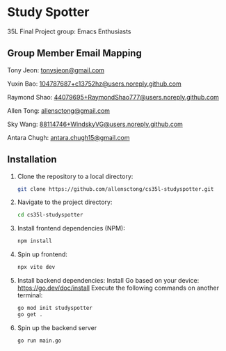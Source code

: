 # Study Spotter

35L Final Project group: Emacs Enthusiasts

## Group Member Email Mapping

Tony Jeon: tonysjeon@gmail.com

Yuxin Bao: 104787687+c13752hz@users.noreply.github.com

Raymond Shao: 44079695+RaymondShao777@users.noreply.github.com

Allen Tong: allensctong@gmail.com

Sky Wang: 88114746+WindskyVG@users.noreply.github.com

Antara Chugh: antara.chugh15@gmail.com

## Installation

1. Clone the repository to a local directory:
    ```sh
    git clone https://github.com/allensctong/cs35l-studyspotter.git
    ```
2. Navigate to the project directory:
    ```sh
    cd cs35l-studyspotter
    ```
3. Install frontend dependencies (NPM):
    ```sh
    npm install
    ```

4. Spin up frontend:
    ```sh
    npx vite dev
    ```

5. Install backend dependencies:
Install Go based on your device: https://go.dev/doc/install
Execute the following commands on another terminal:
    ```sh
    go mod init studyspotter
    go get .
    ```
6. Spin up the backend server
    ```sh
    go run main.go
    ```
